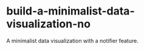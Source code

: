 # build-a-minimalist-data-visualization-no
A minimalist data visualization with a notifier feature.
